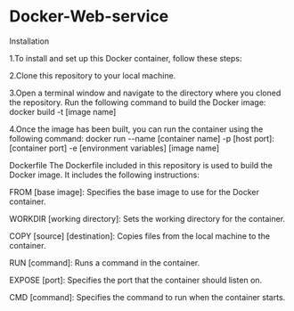 # Docker-Web-service

Installation

1.To install and set up this Docker container, follow these steps:

2.Clone this repository to your local machine.

3.Open a terminal window and navigate to the directory where you cloned the repository.
Run the following command to build the Docker image:
docker build -t [image name] 

4.Once the image has been built, you can run the container using the following command:
docker run --name [container name] -p [host port]:[container port] -e [environment variables] [image name]

Dockerfile
The Dockerfile included in this repository is used to build the Docker image. It includes the following instructions:

FROM [base image]: Specifies the base image to use for the Docker container.

WORKDIR [working directory]: Sets the working directory for the container.

COPY [source] [destination]: Copies files from the local machine to the container.

RUN [command]: Runs a command in the container.

EXPOSE [port]: Specifies the port that the container should listen on.

CMD [command]: Specifies the command to run when the container starts.
